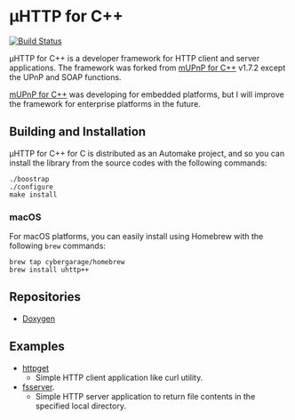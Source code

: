 # µHTTP for C++

[![Build Status](https://app.travis-ci.com/cybergarage/uhttp-cc.svg?branch=master)](https://app.travis-ci.com/cybergarage/uhttp-cc)

µHTTP for C++ is a developer framework for HTTP client and server applications. The framework was forked from [mUPnP for C++](https://github.com/cybergarage/mupnp-cc) v1.7.2 except the UPnP and SOAP functions.

[mUPnP for C++](https://github.com/cybergarage/mupnp-cc) was developing for embedded platforms, but I will improve the framework for enterprise platforms in the future.

## Building and Installation

µHTTP for C++ for C is distributed as an Automake project, and so you can install the library from the source codes with the following commands:

```
./boostrap
./configure
make install
```

### macOS

For macOS platforms, you can easily install using Homebrew with the following `brew` commands:

```
brew tap cybergarage/homebrew
brew install uhttp++
```
## Repositories

- [Doxygen](http://cybergarage.github.io/uhttp-cc/)

## Examples

- [httpget](https://github.com/cybergarage/uhttp-cc/tree/master/examples/httpget) 
  - Simple HTTP client application like curl utility. 
- [fsserver](https://github.com/cybergarage/uhttp-cc/tree/master/examples/fsserver).   
  - Simple HTTP server application to return file contents in the specified local directory.
